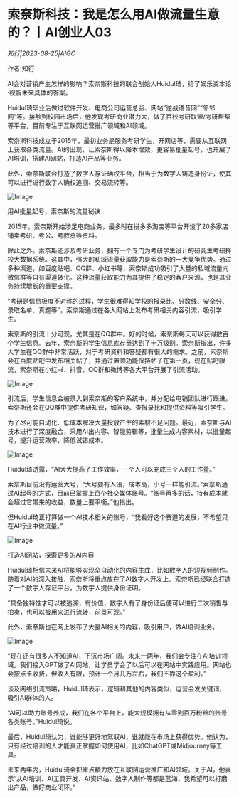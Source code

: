 # 索奈斯科技：我是怎么用AI做流量生意的？丨AI创业人03

*知行|2023-08-25|AIGC*

作者|知行

AI会对营销产生怎样的影响？索奈斯科技的联合创始人Huidul琦，给了娱乐资本论·视智未来具体的答案。

Huidul琦毕业后做过软件开发、电商公司运营总监、网站“逆战语音网”“邻邻网”等。接触到校园市场后，他发现考研商业潜力大，做了百校考研联盟/考研帮帮等平台，目前专注于互联网运营推广领域和AI领域。

索奈斯科技成立于2015年，最初业务是服务考研学生，开网店等，需要从互联网上获取各类流量。AI的出现，让索奈斯得以降本增效，更容易批量起号，也开展了AI培训，搭建AI网站，打造AI产品等业务。

此外，索奈斯联合打造了数字人存证确权平台，相当于为数字人铸造身份证，使其可以进行进行数字人确权追溯、交易流转等。

![Image](https://p3-sign.toutiaoimg.com/tos-cn-i-qvj2lq49k0/8bb96b2f0613455083fdc34f3baa2b35~tplv-tt-shrink:640:0.image?traceid=20230825150520DBC41DC55C75B7178B86&x-expires=2147483647&x-signature=9C7V%2BWz%2B8Ggnr%2Fp2XUyo2JYdkl8%3D)

用AI批量起号，索奈斯的流量秘诀

2015年，索奈斯开始涉足电商业务，最多时在拼多多淘宝等平台开设了20多家店铺卖考研、考公、考教资等资料。

除此之外，索奈斯还涉及考研业务，拥有一个专门为考研学生设计的研究生考研择校大数据系统。这其中，强大的私域流量获取能力是索奈斯的一大竞争优势。通过多种渠道，如百度贴吧、QQ群、小红书等，索奈斯成功吸引了大量的私域流量向微信群等自有渠道转化。这种流量获取能力为其提供了稳定的客户来源，也是其业务持续增长的重要支撑。

“考研是信息极度不对称的过程，学生很难得知学校的报录比、分数线、安全分、录取名单、真题等”，索奈斯通过在各大网站上发布考研相关内容引流，吸引学生。

索奈斯的引流十分可观，尤其是在QQ群中。好的时候，索奈斯每天可以获得数百个学生信息。去年，索奈斯的学生信息库存量达到了十万级别。索奈斯指出，许多大学生在QQ群中非常活跃，对于考研资料和答疑都有很大的需求。之前，索奈斯会在百度贴吧中发布相关帖子，并通过置顶功能保持帖子在第一页，现在贴吧限流，索奈斯在小红书、抖音、QQ群和微博等各大平台开展了引流活动。

![Image](https://p3-sign.toutiaoimg.com/tos-cn-i-qvj2lq49k0/4bb1f59dae674183b443fa150533bbeb~tplv-tt-shrink:640:0.image?traceid=20230825150520DBC41DC55C75B7178B86&x-expires=2147483647&x-signature=Dhir0broTRVdaD21G9N8PvZjRdc%3D)

引流后，学生信息会被录入到索奈斯的客户系统中，并分配给电销团队进行跟进。索奈斯还会在QQ群中提供考研知识，如答疑、查报录比和提供资料等吸引学生。

为了尽可能自动化、低成本解决大量投放产生的素材不足问题。最近，索奈斯与AI技术进行了深度融合，采用AI出内容、智能剪辑等，批量生成内容素材，以批量起号，提升运营效率，降低试错成本。

![Image](https://p3-sign.toutiaoimg.com/tos-cn-i-qvj2lq49k0/0a1e1020f6d843b28d481704d850f243~tplv-tt-shrink:640:0.image?traceid=20230825150520DBC41DC55C75B7178B86&x-expires=2147483647&x-signature=PTn56az7lbTimWktN2bH06bnm%2Bc%3D)

Huidul琦透露，“AI大大提高了工作效率，一个人可以完成三个人的工作量。”

索奈斯目前没有运营大号，“大号要有人设，成本高，小号一样能引流。”索奈斯通过AI起号的方式，目前已掌握上百个社交媒体账号。“账号再多的话，持有成本就会超过它带来的收益，数量上要平衡。”他指出。

但Huidul琦正打算做一个AI技术相关的账号，“我看好这个赛道的发展，不希望只在AI行业中做流量。”

![Image](https://p26-sign.toutiaoimg.com/tos-cn-i-qvj2lq49k0/041716e7cd4145d5a1a0e49af58ac0ac~tplv-tt-shrink:640:0.image?traceid=20230825150520DBC41DC55C75B7178B86&x-expires=2147483647&x-signature=YVlufgHH2PsrJvZM1jSA1M1C7qI%3D)

打造AI网站，探索更多的AI内容

Huidul琦相信未来AI将能够实现全自动化的内容生成，比如数字人的短视频制作。随着对AI的深入接触，索奈斯将重点放在了AI数字人开发上。索奈斯已经联合打造了一个数字人存证平台，为数字人提供身份证明。

“具备独特性才可以被追溯，有价值，数字人有了身份证后便可以进行二次销售与拍卖，也可以被用来进行流转，前景可观。”

此外，索奈斯也在网上发布了大量AI相关的内容，吸引用户，做AI培训业务。

![Image](https://p3-sign.toutiaoimg.com/tos-cn-i-qvj2lq49k0/d331fbff184c4dd6a8d3e61ba9603acf~tplv-tt-shrink:640:0.image?traceid=20230825150520DBC41DC55C75B7178B86&x-expires=2147483647&x-signature=SA3vYJcjBm%2BhgIki3Xk4yX%2Bg4bc%3D)

“现在还有很多人不知道AI，下沉市场广阔。未来一两年，我们会专注在AI培训领域。我们接入GPT做了AI网站，让学员学会了以后可以在网站中实践应用。网站也会按点卡收费，但收入有限，预计一个月几万左右，我们不靠这个盈利。”

谈及网络引流策略，Huidul琦表示，逻辑和其他的内容类似，运营会发关键词，吸引AI群体的人。

“AI可以助力账号养成，我们在各个平台上，能大规模拥有从零到百万粉丝的账号各类账号。”Huidul琦说。

最后，Huidul琦认为，谁能够更好地驾驭AI，谁就能在市场上获得优势。他认为，只有经过培训的人才能真正掌握如何使用AI，比如ChatGPT或Midjourney等工具。

未来两年内，Huidul琦会把重点精力放在互联网运营推广和AI领域。关于AI，他表示“从AI培训、AI工具开发、AI资讯站、数字人制作等都是蓝海，我希望可以打磨出产品，做好商业闭环。”

